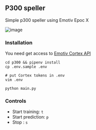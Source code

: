 ## P300 speller
Simple p300 speller using Emotiv Epoc X

![image](https://user-images.githubusercontent.com/18473198/204102355-c35363bf-cc59-45a4-b1cf-f6352638a81d.png)

### Installation
You need get access to [Emotiv Cortex API](https://emotiv.gitbook.io/cortex-api/)
```
cd p300 && pipenv install  
cp .env.sample .env

# put Cortex tokens in .env
vim .env

python main.py
```

### Controls
* Start training: `t`
* Start prediction: `p`
* Stop : `s`